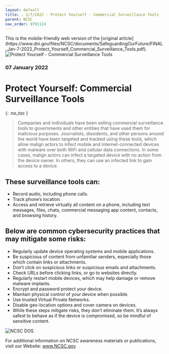 ```yaml
---
layout: default
title: . 1/7/2022 - Protect Yourself - Commercial Surveillance Tools  
parent: NCSC 
nav_order: 9791124 
---
```

<style>
.dont-break-out {
  /* These are technically the same, but use both */
  overflow-wrap: break-word;
  word-wrap: break-word;

  -ms-word-break: break-all;
  /* This is the dangerous one in WebKit, as it breaks things wherever */
  word-break: break-all;
  /* Instead use this non-standard one: */
  word-break: break-word;
}
</style>

<div class="dont-break-out" markdown="1">
This is the mobile-friendly web version of the [original article](https://www.dni.gov/files/NCSC/documents/SafeguardingOurFuture/FINAL_Jan-7-2022_Protect_Yourself_Commercial_Surveillance_Tools.pdf).

<img src="https://statics.bsafes.com/images/publications/protect-yourself-commercial-surveillance-tools.png" alt="Protect Yourself - Commercial Surveillance Tools" style="display:block; margin:0 auto">

### 07 January 2022
# Protect Yourself: Commercial Surveillance Tools
{: .no_toc }

> Companies and individuals have been selling commercial surveillance tools to governments and other entities that have used them for malicious purposes. Journalists, dissidents, and other persons around the world have been targeted and tracked using these tools, which allow malign actors to infect mobile and internet-connected devices with malware over both WiFi and cellular data connections. In some cases, malign actors can infect a targeted device with no action from the device owner. In others, they can use an infected link to gain access to a device. 

## These surveillance tools can:
- Record audio, including phone calls.
- Track phone’s location.
- Access and retrieve virtually all content on a phone, including text messages, files, chats, commercial messaging app content, contacts, and browsing history.

## Below are common cybersecurity practices that may mitigate some risks:
- Regularly update device operating systems and mobile applications.
- Be suspicious of content from unfamiliar senders, especially those which contain links
or attachments.
- Don’t click on suspicious links or suspicious emails and attachments.
- Check URLs before clicking links, or go to websites directly.
- Regularly restart mobile devices, which may help damage or remove malware implants.
- Encrypt and password protect your device.
- Maintain physical control of your device when possible.
- Use trusted Virtual Private Networks.
- Disable geo-location options and cover camera on devices.
- While these steps mitigate risks, they don’t eliminate them. It’s always safest to behave as
if the device is compromised, so be mindful of sensitive content.

![NCSC DOS](https://statics.bsafes.com/images/publications/protect-yourself-commercial-surveillance-tools-logos.png)

For additional information on NCSC awareness materials or
publications, visit our Website: www.NCSC.gov
